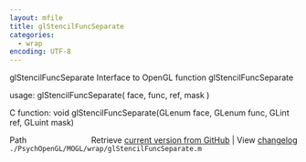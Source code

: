 ```yaml
---
layout: mfile
title: glStencilFuncSeparate
categories:
  - wrap
encoding: UTF-8
---
```


glStencilFuncSeparate  Interface to OpenGL function glStencilFuncSeparate

usage:  glStencilFuncSeparate( face, func, ref, mask )

C function:  void glStencilFuncSeparate(GLenum face, GLenum func, GLint ref, GLuint mask)


<div class="code_header" style="text-align:right;">
  <span style="float:left;">Path&nbsp;&nbsp;</span> <span class="counter">Retrieve <a href=
  "https://raw.github.com/Psychtoolbox-3/Psychtoolbox-3/beta/./PsychOpenGL/MOGL/wrap/glStencilFuncSeparate.m">current version from GitHub</a> | View <a href=
  "https://github.com/Psychtoolbox-3/Psychtoolbox-3/commits/beta/./PsychOpenGL/MOGL/wrap/glStencilFuncSeparate.m">changelog</a></span>
</div>
<div class="code">
  <code>./PsychOpenGL/MOGL/wrap/glStencilFuncSeparate.m</code>
</div>
